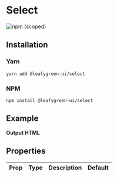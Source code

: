 
# Select

![npm (scoped)](https://img.shields.io/npm/v/@leafygreen-ui/select.svg)

## Installation

### Yarn

```shell
yarn add @leafygreen-ui/select
```

### NPM

```shell
npm install @leafygreen-ui/select
```

## Example

**Output HTML**

## Properties

| Prop | Type | Description | Default |
| ---- | ---- | ----------- | ------- |

